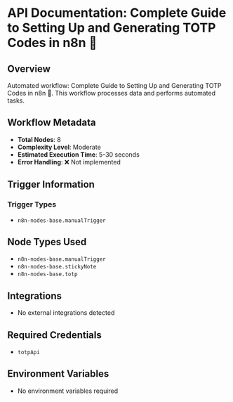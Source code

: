 # API Documentation: Complete Guide to Setting Up and Generating TOTP Codes in n8n 🔐

## Overview
Automated workflow: Complete Guide to Setting Up and Generating TOTP Codes in n8n 🔐. This workflow processes data and performs automated tasks.

## Workflow Metadata
- **Total Nodes**: 8
- **Complexity Level**: Moderate
- **Estimated Execution Time**: 5-30 seconds
- **Error Handling**: ❌ Not implemented

## Trigger Information
### Trigger Types
- `n8n-nodes-base.manualTrigger`

## Node Types Used
- `n8n-nodes-base.manualTrigger`
- `n8n-nodes-base.stickyNote`
- `n8n-nodes-base.totp`

## Integrations
- No external integrations detected

## Required Credentials
- `totpApi`

## Environment Variables
- No environment variables required
